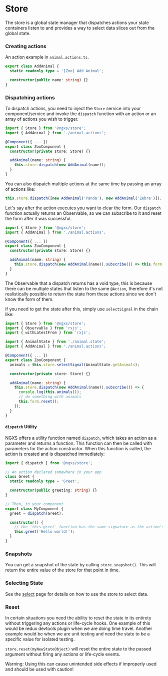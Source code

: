 # Store

The store is a global state manager that dispatches actions your state containers listen to and provides a way to select data slices out from the global state.

### Creating actions

An action example in `animal.actions.ts`.

```ts
export class AddAnimal {
  static readonly type = '[Zoo] Add Animal';

  constructor(public name: string) {}
}
```

### Dispatching actions

To dispatch actions, you need to inject the `Store` service into your component/service and invoke the `dispatch` function with an action or an array of actions you wish to trigger.

```ts
import { Store } from '@ngxs/store';
import { AddAnimal } from './animal.actions';

@Component({ ... })
export class ZooComponent {
  constructor(private store: Store) {}

  addAnimal(name: string) {
    this.store.dispatch(new AddAnimal(name));
  }
}
```

You can also dispatch multiple actions at the same time by passing an array of actions like:

```ts
this.store.dispatch([new AddAnimal('Panda'), new AddAnimal('Zebra')]);
```

Let's say after the action executes you want to clear the form. Our `dispatch` function actually returns an Observable, so we can subscribe to it and reset the form after it was successful.

```ts
import { Store } from '@ngxs/store';
import { AddAnimal } from './animal.actions';

@Component({ ... })
export class ZooComponent {
  constructor(private store: Store) {}

  addAnimal(name: string) {
    this.store.dispatch(new AddAnimal(name)).subscribe(() => this.form.reset());
  }
}
```

The Observable that a dispatch returns has a void type, this is because there can be multiple states that listen to the same `@Action`, therefore it's not realistically possible to return the state from these actions since we don't know the form of them.

If you need to get the state after this, simply use `selectSignal` in the chain like:

```ts
import { Store } from '@ngxs/store';
import { Observable } from 'rxjs';
import { withLatestFrom } from 'rxjs';

import { AnimalState } from './animal.state';
import { AddAnimal } from './animal.actions';

@Component({ ... })
export class ZooComponent {
  animals = this.store.selectSignal(AnimalState.getAnimals);

  constructor(private store: Store) {}

  addAnimal(name: string) {
    this.store.dispatch(new AddAnimal(name)).subscribe(() => {
      console.log(this.animals());
      // do something with animals
      this.form.reset();
    });
  }
}
```

#### `dispatch` Utility

NGXS offers a utility function named `dispatch`, which takes an action as a parameter and returns a function. This function can then be called with parameters for the action constructor. When this function is called, the action is created and is dispatched immediately:

```ts
import { dispatch } from '@ngxs/store';

// An action declared somewhere in your app
class Greet {
  static readonly type = 'Greet';

  constructor(public greeting: string) {}
}

// Then, in your component
export class MyComponent {
  greet = dispatch(Greet);

  constructor() {
    // the `this.greet` function has the same signature as the action's constructor!
    this.greet('Hello world!');
  }
}
```

### Snapshots

You can get a snapshot of the state by calling `store.snapshot()`. This will return the entire value of the store for that point in time.

### Selecting State

See the [select](../select/) page for details on how to use the store to select data.

### Reset

In certain situations you need the ability to reset the state in its entirety without triggering any actions or life-cycle hooks. One example of this would be redux devtools plugin when we are doing time travel. Another example would be when we are unit testing and need the state to be a specific value for isolated testing.

`store.reset(myNewStateObject)` will reset the entire state to the passed argument without firing any actions or life-cycle events.

Warning: Using this can cause unintended side effects if improperly used and should be used with caution!
